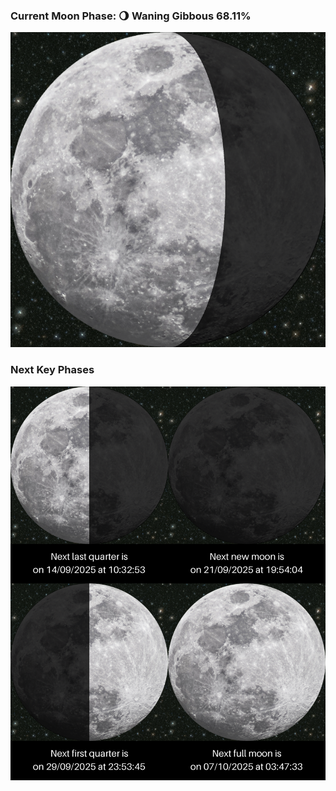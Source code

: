 ### Current Moon Phase: 🌖 Waning Gibbous 68.11%
![Moon Phase](moonphase.png)
### Next Key Phases
![Gallery](gallery.png)